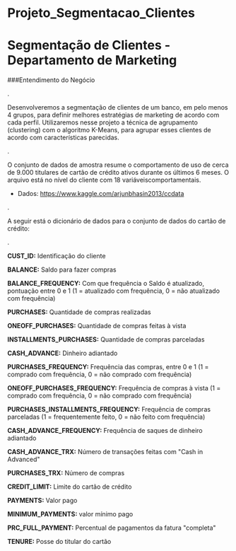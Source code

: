 # Projeto_Segmentacao_Clientes


# Segmentação de Clientes - Departamento de Marketing

###Entendimento do Negócio


.

Desenvolveremos a segmentação de clientes de um banco, em pelo menos 4 grupos, para definir melhores estratégias de marketing de acordo com cada perfil. Utilizaremos nesse projeto a técnica de agrupamento (clustering) com o algoritmo K-Means, para agrupar esses clientes de acordo com características parecidas.

.

O conjunto de dados de amostra resume o comportamento de uso de cerca de 9.000 titulares de cartão de crédito ativos durante os últimos 6 meses. O arquivo está no nível do cliente com 18 variáveis ​​comportamentais.

- Dados: https://www.kaggle.com/arjunbhasin2013/ccdata

.

A seguir está o dicionário de dados para o conjunto de dados do cartão de crédito:

.

**CUST_ID:** Identificação do cliente

**BALANCE:** Saldo para fazer compras

**BALANCE_FREQUENCY:** Com que frequência o Saldo é atualizado, pontuação entre 0 e 1 (1 = atualizado com frequência, 0 = não atualizado com frequência)

**PURCHASES:** Quantidade de compras realizadas

**ONEOFF_PURCHASES:** Quantidade de compras feitas à vista

**INSTALLMENTS_PURCHASES:** Quantidade de compras parceladas

**CASH_ADVANCE:** Dinheiro adiantado

**PURCHASES_FREQUENCY:** Frequência das compras, entre 0 e 1 (1 = comprado com frequência, 0 = não comprado com frequência)

**ONEOFF_PURCHASES_FREQUENCY:** Frequência de compras à vista (1 = comprado com frequência, 0 = não comprado com frequência)

**PURCHASES_INSTALLMENTS_FREQUENCY:** Frequência de compras parceladas (1 = frequentemente feito, 0 = não feito com frequência)

**CASH_ADVANCE_FREQUENCY:** Frequência de saques de dinheiro adiantado

**CASH_ADVANCE_TRX:** Número de transações feitas com "Cash in Advanced"

**PURCHASES_TRX:** Número de compras

**CREDIT_LIMIT:** Limite do cartão de crédito

**PAYMENTS:** Valor pago

**MINIMUM_PAYMENTS:** valor mínimo pago

**PRC_FULL_PAYMENT:** Percentual de pagamentos da fatura "completa"

**TENURE:** Posse do titular do cartão
